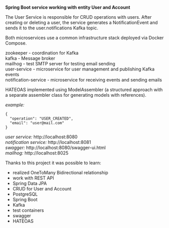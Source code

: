 **Spring Boot service working with entity User and Account**

The User Service is responsible for CRUD operations with users.
After creating or deleting a user, the service generates a NotificationEvent and sends it to the user.notifications Kafka topic.

Both microservices use a common infrastructure stack deployed via Docker Compose.

zookeeper - coordination for Kafka  
kafka - Message broker  
mailhog - test SMTP server for testing email sending  
user-service - microservice for user management and publishing Kafka events  
notification-service - microservice for receiving events and sending emails  

HATEOAS implemented using ModelAssembler (a structured approach with a separate assembler class for generating models with references).

*example:*  
```
{  
  "operation": "USER_CREATED",  
  "email": "user@mail.com"   
}
```
*user service:* http://localhost:8080  
*notification service:* http://localhost:8081  
*swagger:* http://localhost:8080/swagger-ui.html   
*mailhog:* http://localhost:8025

Thanks to this project it was possible to learn:  
- realized OneToMany Bidirectional relationship
- work with REST API
- Spring Data JPA
- CRUD for User and Account
- PostgreSQL 
- Spring Boot
- Kafka
- test containers
- swagger
- HATEOAS



